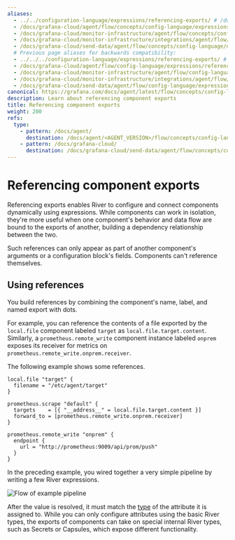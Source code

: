 ```yaml
---
aliases:
  - ../../configuration-language/expressions/referencing-exports/ # /docs/agent/latest/flow/concepts/configuration-language/expressions/referencing-exports/
  - /docs/grafana-cloud/agent/flow/concepts/config-language/expressions/referencing_exports/
  - /docs/grafana-cloud/monitor-infrastructure/agent/flow/concepts/config-language/expressions/referencing_exports/
  - /docs/grafana-cloud/monitor-infrastructure/integrations/agent/flow/concepts/config-language/expressions/referencing_exports/
  - /docs/grafana-cloud/send-data/agent/flow/concepts/config-language/expressions/referencing_exports/
  # Previous page aliases for backwards compatibility:
  - ../../../configuration-language/expressions/referencing-exports/ # /docs/agent/latest/flow/configuration-language/expressions/referencing-exports/
  - /docs/grafana-cloud/agent/flow/config-language/expressions/referencing_exports/
  - /docs/grafana-cloud/monitor-infrastructure/agent/flow/config-language/expressions/referencing_exports/
  - /docs/grafana-cloud/monitor-infrastructure/integrations/agent/flow/config-language/expressions/referencing_exports/
  - /docs/grafana-cloud/send-data/agent/flow/config-language/expressions/referencing_exports/
canonical: https://grafana.com/docs/agent/latest/flow/concepts/config-language/expressions/referencing_exports/
description: Learn about referencing component exports
title: Referencing component exports
weight: 200
refs:
  type:
    - pattern: /docs/agent/
      destination: /docs/agent/<AGENT_VERSION>/flow/concepts/config-language/expressions/types_and_values/
    - pattern: /docs/grafana-cloud/
      destination: /docs/grafana-cloud/send-data/agent/flow/concepts/config-language/expressions/types_and_values/
---
```


# Referencing component exports

Referencing exports enables River to configure and connect components dynamically using expressions.
While components can work in isolation, they're more useful when one component's behavior and data flow are bound to the exports of another,
building a dependency relationship between the two.

Such references can only appear as part of another component's arguments or a configuration block's fields.
Components can't reference themselves.

## Using references

You build references by combining the component's name, label, and named export with dots.

For example, you can reference the contents of a file exported by the `local.file` component labeled `target` as `local.file.target.content`.
Similarly, a `prometheus.remote_write` component instance labeled `onprem` exposes its receiver for metrics on `prometheus.remote_write.onprem.receiver`.

The following example shows some references.

```river
local.file "target" {
  filename = "/etc/agent/target"
}

prometheus.scrape "default" {
  targets    = [{ "__address__" = local.file.target.content }]
  forward_to = [prometheus.remote_write.onprem.receiver]
}

prometheus.remote_write "onprem" {
  endpoint {
    url = "http://prometheus:9009/api/prom/push"
  }
}
```

In the preceding example, you wired together a very simple pipeline by writing a few River expressions.

![Flow of example pipeline](/media/docs/agent/flow_referencing_exports_diagram.svg)

After the value is resolved, it must match the [type](ref:type) of the attribute it is assigned to.
While you can only configure attributes using the basic River types,
the exports of components can take on special internal River types, such as Secrets or Capsules, which expose different functionality.
